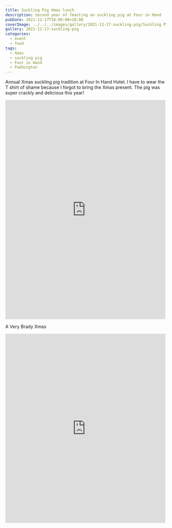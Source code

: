 ```yaml
---
title: Suckling Pig Xmas lunch
description: Second year of feasting on suckling pig at Four in Hand
pubDate: 2021-12-17T18:00:00+10:00
coverImage: ../../../images/gallery/2021-12-17-suckling-pig/Suckling Pig (6).jpeg
gallery: 2021-12-17-suckling-pig
categories:
  - event
  - food
tags:
  - Xmas
  - suckling pig
  - Four in Hand
  - Paddington
---
```


Annual Xmas suckling pig tradition at Four In Hand Hotel. I have to wear the T shirt of shame because I forgot to bring the Xmas present. The pig was super crackly and delicious this year!

<iframe src="https://www.facebook.com/plugins/post.php?href=https%3A%2F%2Fwww.facebook.com%2Fchris1.tham%2Fposts%2Fpfbid02VpVpmaqmWzTfRTUWoqFPj6Hd6cZ919mSebm4HbuZEDkNJRHLQ3LY8jqgkW7txGHtl&show_text=true&width=500" width="500" height="684" style="border:none;overflow:hidden" scrolling="no" frameborder="0" allowfullscreen="true" allow="autoplay; clipboard-write; encrypted-media; picture-in-picture; web-share"></iframe>

A Very Brady Xmas

<iframe src="https://www.facebook.com/plugins/post.php?href=https%3A%2F%2Fwww.facebook.com%2Fchris1.tham%2Fposts%2Fpfbid0eaKrHDFwsRQAWepfXr5mNx8eecFmTnnVrThLD1k73JG9Bp2RrsFa3uvcbbkuPrmdl&show_text=true&width=500" width="500" height="590" style="border:none;overflow:hidden" scrolling="no" frameborder="0" allowfullscreen="true" allow="autoplay; clipboard-write; encrypted-media; picture-in-picture; web-share"></iframe>
